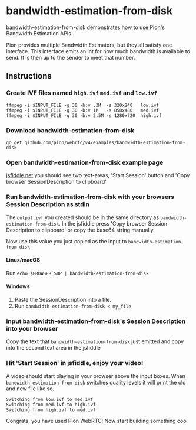 # bandwidth-estimation-from-disk
bandwidth-estimation-from-disk demonstrates how to use Pion's Bandwidth Estimation APIs.

Pion provides multiple Bandwidth Estimators, but they all satisfy one interface. This interface
emits an int for how much bandwidth is available to send. It is then up to the sender to meet that number.

## Instructions
### Create IVF files named `high.ivf` `med.ivf` and `low.ivf`
```
ffmpeg -i $INPUT_FILE -g 30 -b:v .3M  -s 320x240   low.ivf
ffmpeg -i $INPUT_FILE -g 30 -b:v 1M   -s 858x480   med.ivf
ffmpeg -i $INPUT_FILE -g 30 -b:v 2.5M -s 1280x720  high.ivf
```

### Download bandwidth-estimation-from-disk

```
go get github.com/pion/webrtc/v4/examples/bandwidth-estimation-from-disk
```

### Open bandwidth-estimation-from-disk example page
[jsfiddle.net](https://jsfiddle.net/a1cz42op/) you should see two text-areas, 'Start Session' button and 'Copy browser SessionDescription to clipboard'

### Run bandwidth-estimation-from-disk with your browsers Session Description as stdin
The `output.ivf` you created should be in the same directory as `bandwidth-estimation-from-disk`. In the jsfiddle press 'Copy browser Session Description to clipboard' or copy the base64 string manually.

Now use this value you just copied as the input to `bandwidth-estimation-from-disk`

#### Linux/macOS
Run `echo $BROWSER_SDP | bandwidth-estimation-from-disk`
#### Windows
1. Paste the SessionDescription into a file.
1. Run `bandwidth-estimation-from-disk < my_file`

### Input bandwidth-estimation-from-disk's Session Description into your browser
Copy the text that `bandwidth-estimation-from-disk` just emitted and copy into the second text area in the jsfiddle

### Hit 'Start Session' in jsfiddle, enjoy your video!
A video should start playing in your browser above the input boxes. When `bandwidth-estimation-from-disk` switches quality levels it will print the old and new file like so.

```
Switching from low.ivf to med.ivf
Switching from med.ivf to high.ivf
Switching from high.ivf to med.ivf
```


Congrats, you have used Pion WebRTC! Now start building something cool
